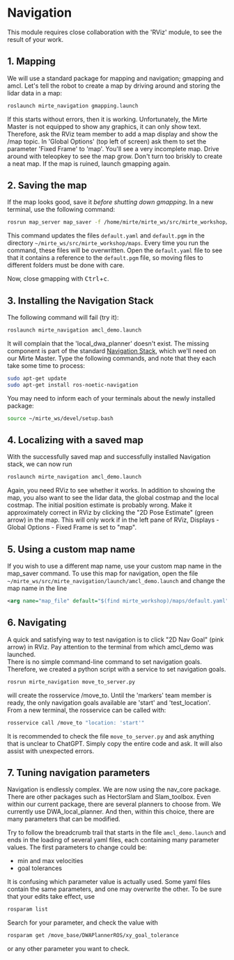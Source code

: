 # Navigation

This module requires close collaboration with the 'RViz' module, to see the result of your work.

## 1. Mapping
We will use a standard package for mapping and navigation; gmapping and amcl. Let's tell the robot to create a map by driving around and storing the lidar data in a map:  
```bash
roslaunch mirte_navigation gmapping.launch
``` 

If this starts without errors, then it is working. Unfortunately, the Mirte Master is not equipped to show any graphics, it can only show text. Therefore, ask the RViz team member to add a map display and show the /map topic. In 'Global Options' (top left of screen) ask them to set the parameter 'Fixed Frame' to 'map'. You'll see a very incomplete map. Drive around with teleopkey to see the map grow. Don't turn too briskly to create a neat map. If the map is ruined, launch gmapping again.

## 2. Saving the map
If the map looks good, save it *before shutting down gmapping*. In a new terminal, use the following command:  
```bash
rosrun map_server map_saver -f /home/mirte/mirte_ws/src/mirte_workshop/maps/default
```  

This command updates the files `default.yaml` and `default.pgm` in the directory `~/mirte_ws/src/mirte_workshop/maps`. Every time you run the command, these files will be overwritten. Open the `default.yaml` file to see that it contains a reference to the `default.pgm` file, so moving files to different folders must be done with care.

Now, close gmapping with <kbd>Ctrl</kbd>+<kbd>c</kbd>.

## 3. Installing the Navigation Stack
The following command will fail (try it):

```bash
roslaunch mirte_navigation amcl_demo.launch
```  

It will complain that the 'local_dwa_planner' doesn't exist. The missing component is part of the standard [Navigation Stack](http://wiki.ros.org/navigation), which we'll need on our Mirte Master. Type the following commands, and note that they each take some time to process:

```bash
sudo apt-get update
sudo apt-get install ros-noetic-navigation
```

You may need to inform each of your terminals about the newly installed package:
```bash
source ~/mirte_ws/devel/setup.bash
``` 

## 4. Localizing with a saved map
With the successfully saved map and successfully installed Navigation stack, we can now run  
```bash
roslaunch mirte_navigation amcl_demo.launch
```  

Again, you need RViz to see whether it works. In addition to showing the map, you also want to see the lidar data, the global costmap and the local costmap. The initial position estimate is probably wrong. Make it approximately correct in RViz by clicking the "2D Pose Estimate" (green arrow) in the map. This will only work if in the left pane of RViz, Displays - Global Options - Fixed Frame is set to "map".

## 5. Using a custom map name
If you wish to use a different map name, use your custom map name in the map_saver command. To use this map for navigation, open the file `~/mirte_ws/src/mirte_navigation/launch/amcl_demo.launch` and change the map name in the line 

```xml
<arg name="map_file" default="$(find mirte_workshop)/maps/default.yaml"/>
```

## 6. Navigating
A quick and satisfying way to test navigation is to click "2D Nav Goal" (pink arrow) in RViz. Pay attention to the terminal from which amcl_demo was launched.  
There is no simple command-line command to set navigation goals. Therefore, we created a python script with a service to set navigation goals.  
```bash
rosrun mirte_navigation move_to_server.py
```
will create the rosservice /move_to. Until the 'markers' team member is ready, the only navigation goals available are 'start' and 'test_location'. From a new terminal, the rosservice can be called with:  
```bash
rosservice call /move_to "location: 'start'"
```   

It is recommended to check the file `move_to_server.py` and ask anything that is unclear to ChatGPT. Simply copy the entire code and ask. It will also assist with unexpected errors.

## 7. Tuning navigation parameters
Navigation is endlessly complex. We are now using the nav_core package. There are other packages such as HectorSlam and Slam_toolbox. Even within our current package, there are several planners to choose from. We currently use DWA_local_planner. And then, within this choice, there are many parameters that can be modified.

Try to follow the breadcrumb trail that starts in the file `amcl_demo.launch` and ends in the loading of several yaml files, each containing many parameter values. The first parameters to change could be:
- min and max velocities
- goal tolerances

It is confusing which parameter value is actually used. Some yaml files contain the same parameters, and one may overwrite the other. To be sure that your edits take effect, use   
```bash
rosparam list
```
Search for your parameter, and check the value with
```bash
rosparam get /move_base/DWAPlannerROS/xy_goal_tolerance
```
or any other parameter you want to check.